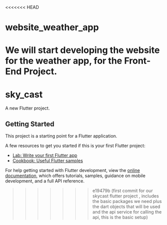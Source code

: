 <<<<<<< HEAD
# website_weather_app
We will start developing the website for the weather app, for the Front-End Project.
=======
# sky_cast

A new Flutter project.

## Getting Started

This project is a starting point for a Flutter application.

A few resources to get you started if this is your first Flutter project:

- [Lab: Write your first Flutter app](https://docs.flutter.dev/get-started/codelab)
- [Cookbook: Useful Flutter samples](https://docs.flutter.dev/cookbook)

For help getting started with Flutter development, view the
[online documentation](https://docs.flutter.dev/), which offers tutorials,
samples, guidance on mobile development, and a full API reference.
>>>>>>> e19479b (first commit for our skycast flutter project , includes the basic packages we need plus the dart objects that will be used and the api service for calling the api, this is the basic setup)
